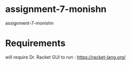 # assignment-7-monishn
assignment-7-monishn
# Requirements
will require Dr. Racket GUI to run : https://racket-lang.org/
